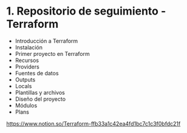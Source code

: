 # 1. Repositorio de seguimiento - Terraform

* Introducción a Terraform
* Instalación
* Primer proyecto en Terraform
* Recursos
* Providers
* Fuentes de datos
* Outputs
* Locals
* Plantillas y archivos
* Diseño del proyecto
* Módulos
* Plans


<https://www.notion.so/Terraform-ffb33a1c42ea4fd1bc7c1c3f0bfdc21f>


